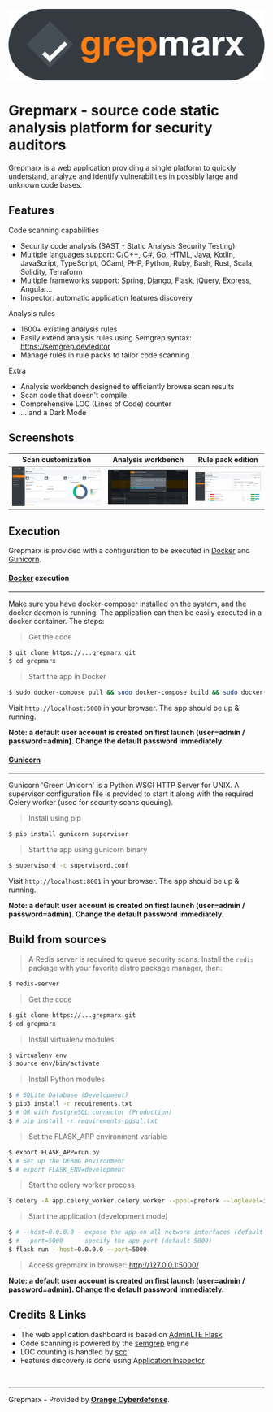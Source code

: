 ![Grepmarx](media/grepmarx-logo.png)

# Grepmarx - source code static analysis platform for security auditors

Grepmarx is a web application providing a single platform to quickly understand, analyze and identify vulnerabilities in possibly large and unknown code bases.

## Features

Code scanning capabilities
- Security code analysis (SAST - Static Analysis Security Testing)
- Multiple languages support: C/C++, C#, Go, HTML, Java, Kotlin, JavaScript, TypeScript, OCaml, PHP, Python, Ruby, Bash, Rust, Scala, Solidity, Terraform
- Multiple frameworks support: Spring, Django, Flask, jQuery, Express, Angular...
- Inspector: automatic application features discovery

Analysis rules
- 1600+ existing analysis rules
- Easily extend analysis rules using Semgrep syntax: https://semgrep.dev/editor 
- Manage rules in rule packs to tailor code scanning

Extra
- Analysis workbench designed to efficiently browse scan results
- Scan code that doesn't compile
- Comprehensive LOC (Lines of Code) counter
- ... and a Dark Mode

## Screenshots

| Scan customization | Analysis workbench | Rule pack edition |
| ------ | ------ | ------ | 
| ![Scan customization](media/screen-1.png) | ![Analysis workbench](media/screen-2.png) | ![Rule pack edition](media/screen-3.png) |

## Execution

Grepmarx is provided with a configuration to be executed in [Docker](https://www.docker.com/) and [Gunicorn](https://gunicorn.org/).

#### [Docker](https://www.docker.com/) execution
---

Make sure you have docker-composer installed on the system, and the docker daemon is running.
The application can then be easily executed in a docker container. The steps:

> Get the code

```bash
$ git clone https://...grepmarx.git
$ cd grepmarx
```

> Start the app in Docker

```bash
$ sudo docker-compose pull && sudo docker-compose build && sudo docker-compose up -d
```

Visit `http://localhost:5000` in your browser. The app should be up & running.

**Note: a default user account is created on first launch (user=admin / password=admin). Change the default password immediately.**


#### [Gunicorn](https://gunicorn.org/)
---

Gunicorn 'Green Unicorn' is a Python WSGI HTTP Server for UNIX. A supervisor configuration file is provided to start it along with the required Celery worker (used for security scans queuing).

> Install using pip

```bash
$ pip install gunicorn supervisor
```
> Start the app using gunicorn binary

```bash
$ supervisord -c supervisord.conf
```

Visit `http://localhost:8001` in your browser. The app should be up & running.

**Note: a default user account is created on first launch (user=admin / password=admin). Change the default password immediately.**

## Build from sources

> A Redis server is required to queue security scans. Install the `redis` package with your favorite distro package manager, then:

```bash
$ redis-server
```

> Get the code

```bash
$ git clone https://...grepmarx.git
$ cd grepmarx
```
> Install virtualenv modules
```bash
$ virtualenv env
$ source env/bin/activate
```

> Install Python modules
```bash
$ # SQLite Database (Development)
$ pip3 install -r requirements.txt
$ # OR with PostgreSQL connector (Production)
$ # pip install -r requirements-pgsql.txt
```

> Set the FLASK_APP environment variable
```bash
$ export FLASK_APP=run.py
$ # Set up the DEBUG environment
$ # export FLASK_ENV=development
```

> Start the celery worker process
```bash
$ celery -A app.celery_worker.celery worker --pool=prefork --loglevel=info --detach
```

> Start the application (development mode)
```bash
$ # --host=0.0.0.0 - expose the app on all network interfaces (default 127.0.0.1)
$ # --port=5000    - specify the app port (default 5000)  
$ flask run --host=0.0.0.0 --port=5000
```

> Access grepmarx in browser: http://127.0.0.1:5000/


**Note: a default user account is created on first launch (user=admin / password=admin). Change the default password immediately.**

## Credits & Links

- The web application dashboard is based on [AdminLTE Flask](https://github.com/app-generator/flask-dashboard-adminlte)
- Code scanning is powered by the [semgrep](https://semgrep.dev/) engine
- LOC counting is handled by [scc](https://github.com/boyter/scc)
- Features discovery is done using A[pplication Inspector](https://github.com/microsoft/ApplicationInspector)

<br />

---
Grepmarx - Provided by **[Orange Cyberdefense](https://orangecyberdefense.com)**.
